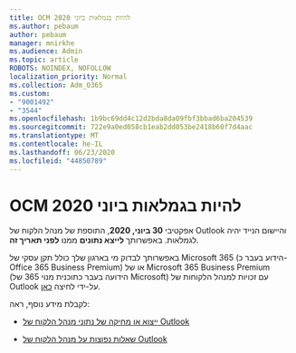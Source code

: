 ```yaml
---
title: OCM להיות בגמלאות ביוני 2020
ms.author: pebaum
author: pebaum
manager: mnirkhe
ms.audience: Admin
ms.topic: article
ROBOTS: NOINDEX, NOFOLLOW
localization_priority: Normal
ms.collection: Adm_O365
ms.custom:
- "9001492"
- "3544"
ms.openlocfilehash: 1b9bc69dd4c12d2bda8da09fbf3bbad6ba204539
ms.sourcegitcommit: 722e9a0ed058cb1eab2dd053be2418b60f7d4aac
ms.translationtype: MT
ms.contentlocale: he-IL
ms.lasthandoff: 06/23/2020
ms.locfileid: "44850789"
---
```

# <a name="ocm-to-be-retired-june-2020"></a>OCM להיות בגמלאות ביוני 2020


אפקטיבי **30 ביוני, 2020**, התוספת של מנהל הלקוח של Outlook והיישום הנייד יהיה לגמלאות. באפשרותך **לייצא נתונים** ממנו **לפני תאריך זה**.  

באפשרותך לבדוק מי בארגון שלך כולל תקן עסקי של Microsoft 365 (הידוע בעבר כ-Office 365 Business Premium) או של Microsoft 365 Business Premium (הידועה בעבר כתוכנית מנוי 365 של Microsoft) עם זכויות למנהל הלקוחות של Outlook על-ידי לחיצה [כאן](https://admin.microsoft.com/AdminPortal/Home?ref=/users).

לקבלת מידע נוסף, ראה:

- [ייצוא או מחיקה של נתוני מנהל הלקוח של Outlook](https://support.office.com/article/1a421cb4-e8de-4b44-bfb8-710b92820439)

- [שאלות נפוצות על מנהל הלקוח של Outlook](https://support.office.com/article/88e127ca-43a1-4c9d-8d52-6ad3a80f9c32)
